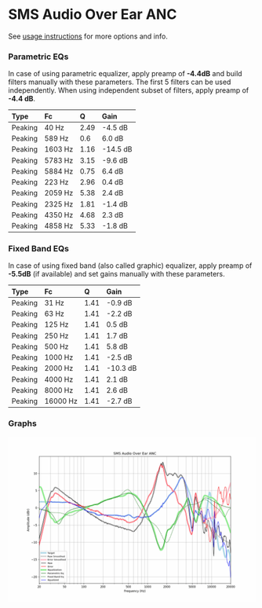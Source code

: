 # SMS Audio Over Ear ANC
See [usage instructions](https://github.com/jaakkopasanen/AutoEq#usage) for more options and info.

### Parametric EQs
In case of using parametric equalizer, apply preamp of **-4.4dB** and build filters manually
with these parameters. The first 5 filters can be used independently.
When using independent subset of filters, apply preamp of **-4.4 dB**.

| Type    | Fc      |    Q | Gain     |
|:--------|:--------|:-----|:---------|
| Peaking | 40 Hz   | 2.49 | -4.5 dB  |
| Peaking | 589 Hz  | 0.6  | 6.0 dB   |
| Peaking | 1603 Hz | 1.16 | -14.5 dB |
| Peaking | 5783 Hz | 3.15 | -9.6 dB  |
| Peaking | 5884 Hz | 0.75 | 6.4 dB   |
| Peaking | 223 Hz  | 2.96 | 0.4 dB   |
| Peaking | 2059 Hz | 5.38 | 2.4 dB   |
| Peaking | 2325 Hz | 1.81 | -1.4 dB  |
| Peaking | 4350 Hz | 4.68 | 2.3 dB   |
| Peaking | 4858 Hz | 5.33 | -1.8 dB  |

### Fixed Band EQs
In case of using fixed band (also called graphic) equalizer, apply preamp of **-5.5dB**
(if available) and set gains manually with these parameters.

| Type    | Fc       |    Q | Gain     |
|:--------|:---------|:-----|:---------|
| Peaking | 31 Hz    | 1.41 | -0.9 dB  |
| Peaking | 63 Hz    | 1.41 | -2.2 dB  |
| Peaking | 125 Hz   | 1.41 | 0.5 dB   |
| Peaking | 250 Hz   | 1.41 | 1.7 dB   |
| Peaking | 500 Hz   | 1.41 | 5.8 dB   |
| Peaking | 1000 Hz  | 1.41 | -2.5 dB  |
| Peaking | 2000 Hz  | 1.41 | -10.3 dB |
| Peaking | 4000 Hz  | 1.41 | 2.1 dB   |
| Peaking | 8000 Hz  | 1.41 | 2.6 dB   |
| Peaking | 16000 Hz | 1.41 | -2.7 dB  |

### Graphs
![](./SMS%20Audio%20Over%20Ear%20ANC.png)